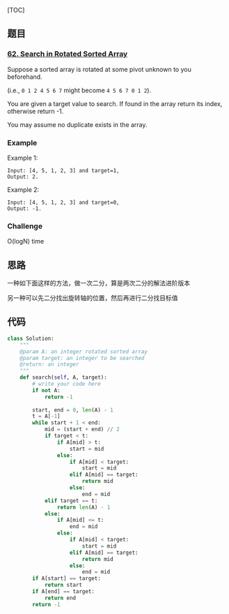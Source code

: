 [TOC]

## 题目

### [62. Search in Rotated Sorted Array](https://www.lintcode.com/problem/search-in-rotated-sorted-array/description)

Suppose a sorted array is rotated at some pivot unknown to you beforehand.

(i.e., `0 1 2 4 5 6 7` might become `4 5 6 7 0 1 2`).

You are given a target value to search. If found in the array return its index, otherwise return -1.

You may assume no duplicate exists in the array.

### Example

Example 1:

```
Input: [4, 5, 1, 2, 3] and target=1, 
Output: 2.
```

Example 2:

```
Input: [4, 5, 1, 2, 3] and target=0, 
Output: -1.
```

### Challenge

O(logN) time

## 思路

一种如下面这样的方法，做一次二分，算是两次二分的解法进阶版本

另一种可以先二分找出旋转轴的位置，然后再进行二分找目标值

## 代码

```python
class Solution:
    """
    @param A: an integer rotated sorted array
    @param target: an integer to be searched
    @return: an integer
    """
    def search(self, A, target):
        # write your code here
        if not A:
            return -1
        
        start, end = 0, len(A) - 1
        t = A[-1]
        while start + 1 < end:
            mid = (start + end) // 2
            if target < t:
                if A[mid] > t:
                    start = mid
                else:
                    if A[mid] < target:
                        start = mid
                    elif A[mid] == target:
                        return mid
                    else:
                        end = mid
            elif target == t:
                return len(A) - 1
            else:
                if A[mid] <= t:
                    end = mid
                else:
                    if A[mid] < target:
                        start = mid
                    elif A[mid] == target:
                        return mid
                    else:
                        end = mid
        if A[start] == target:
            return start
        if A[end] == target:
            return end
        return -1
```

